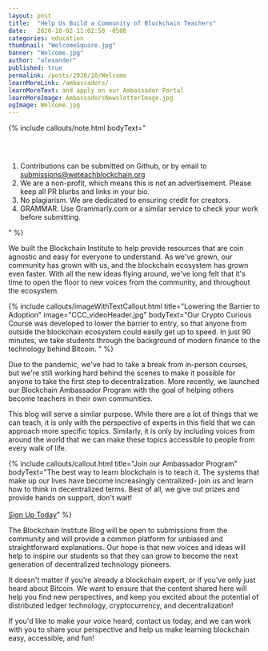 ```yaml
---
layout: post
title:  "Help Us Build a Community of Blockchain Teachers"
date:   2020-10-02 11:02:58 -0500
categories: education
thumbnail: "WelcomeSquare.jpg"
banner: "Welcome.jpg"
author: "alexander"
published: true
permalink: /posts/2020/10/Welcome
learnMoreLink: /ambassadors/
learnMoreText: and apply on our Ambassador Portal
learnMoreImage: AmbassadorsNewsletterImage.jpg
ogImage: Welcome.jpg
---
```

{% include callouts/note.html 
    bodyText="<h3 style='color:white;'>Contributions are open to all</h3><ol><li>Contributions can be submitted on Github, or by email to submissions@weteachblockchain.org</li><li>We are a non-profit, which means this is not an advertisement. Please keep all PR blurbs and links in your bio.</li><li>No plagiarism. We are dedicated to ensuring credit for creators.</li><li>GRAMMAR. Use Grammarly.com or a similar service to check your work before submitting.</li></ol>"
%}

We built the Blockchain Institute to help provide resources that are coin agnostic and easy for everyone to understand. As we've grown, our community has grown with us, and the blockchain ecosystem has grown even faster. With all the new ideas flying around, we've long felt that it's time to open the floor to new voices from the community, and throughout the ecosystem.

{% include callouts/imageWithTextCallout.html 
    title="Lowering the Barrier to Adoption"
    image="CCC_videoHeader.jpg"
    bodyText="Our Crypto Curious Course was developed to lower the barrier to entry, so that anyone from outside the blockchain ecosystem could easily get up to speed. In just 90 minutes, we take students through the background of modern finance to the technology behind Bitcoin. 
"
%}

Due to the pandemic, we've had to take a break from in-person courses, but we're still working hard behind the scenes to make it possible for anyone to take the first step to decentralization. More recently, we launched our Blockchain Ambassador Program with the goal of helping others become teachers in their own communities. 

This blog will serve a similar purpose. While there are a lot of things that we can teach, it is only with the perspective of experts in this field that we can approach more specific topics. Similarly, it is only by including voices from around the world that we can make these topics accessible to people from every walk of life. 

{% include callouts/callout.html 
    title="Join our Ambassador Program"
    bodyText="The best way to learn blockchain is to teach it. The systems that make up our lives have become increasingly centralized- join us and learn how to think in decentralized terms. Best of all, we give out prizes and provide hands on support, don't wait! <br><br><a href='/ambassadors/'>Sign Up Today</a>"
%}
 
The Blockchain Institute Blog will be open to submissions from the community and will provide a common platform for unbiased and straightforward explanations. Our hope is that new voices and ideas will help to inspire our students so that they can grow to become the next generation of decentralized technology pioneers. 

It doesn't matter if you’re already a blockchain expert, or if you’ve only just heard about Bitcoin. We want to ensure that the content shared here will help you find new perspectives, and keep you excited about the potential of distributed ledger technology, cryptocurrency, and decentralization!

If you'd like to make your voice heard, contact us today, and we can work with you to share your perspective and help us make learning blockchain easy, accessible, and fun!
